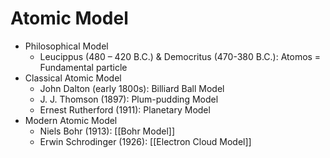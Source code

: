 # Atomic Model

- Philosophical Model
	- Leucippus (480 – 420 B.C.) & Democritus (470-380 B.C.): Atomos = Fundamental particle
- Classical Atomic Model
	- John Dalton (early 1800s): Billiard Ball Model
	- J. J. Thomson (1897): Plum-pudding Model
	- Ernest Rutherford (1911): Planetary Model
- Modern Atomic Model
	- Niels Bohr (1913): [[Bohr Model]]
	- Erwin Schrodinger (1926): [[Electron Cloud Model]]
